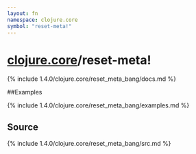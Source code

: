 ```yaml
---
layout: fn
namespace: clojure.core
symbol: "reset-meta!"
---
```


# [clojure.core](../)/reset-meta!

{% include 1.4.0/clojure.core/reset_meta_bang/docs.md %}

##Examples

{% include 1.4.0/clojure.core/reset_meta_bang/examples.md %}
## Source
{% include 1.4.0/clojure.core/reset_meta_bang/src.md %}

